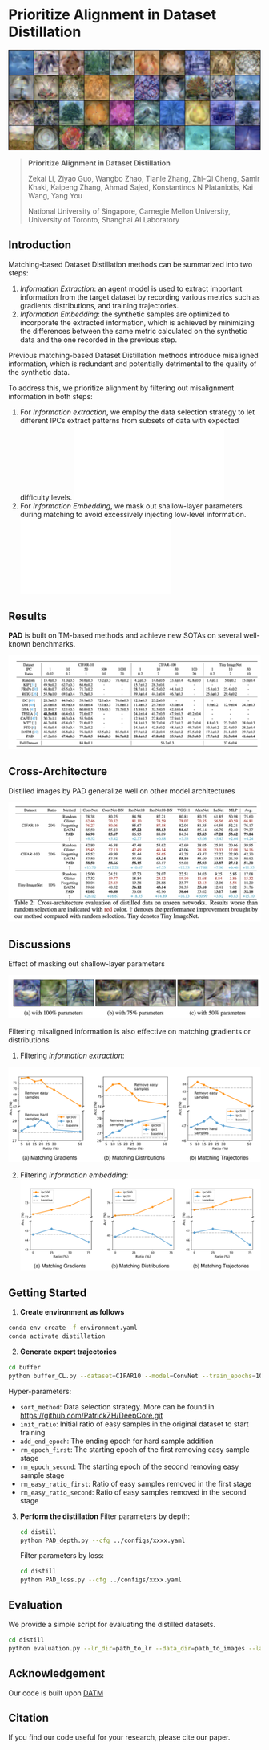 # Prioritize Alignment in Dataset Distillation

![image-20240529113048331](README.assets/5.png)

> **Prioritize Alignment in Dataset Distillation**
>
> Zekai Li, Ziyao Guo, Wangbo Zhao, Tianle Zhang, Zhi-Qi Cheng, Samir Khaki, Kaipeng Zhang, Ahmad Sajed, Konstantinos N Plataniotis, Kai Wang, Yang You
>
> National University of Singapore, Carnegie Mellon University, University of Toronto, Shanghai AI Laboratory

## Introduction

Matching-based Dataset Distillation methods can be summarized into two steps:

1. *Information Extraction*: an agent model is used to extract important information from the target dataset by recording various metrics such as gradients distributions, and training trajectories.
2. *Information Embedding*: the synthetic samples are optimized to incorporate the extracted information, which is achieved by minimizing the differences between the same metric calculated on the synthetic data and the one recorded in the previous step.

Previous matching-based Dataset Distillation methods introduce misaligned information, which is redundant and potentially detrimental to the quality of the synthetic data.



To address this, we prioritize alignment by filtering out misalignment information in both steps:

1. For *Information extraction*, we employ the data selection strategy to let different IPCs extract patterns from subsets of data with expected difficulty levels.
   ![image-20240529113048331](README.assets/intro_a.pdf)
2. For *Information Embedding*, we mask out shallow-layer parameters during matching to avoid excessively injecting low-level information.
   ![image-20240529113048331](README.assets/intro_b_new.pdf)

## Results

**PAD** is built on TM-based methods and achieve new SOTAs on several well-known benchmarks.

![image-20240529113048331](README.assets/1.png)

## Cross-Architecture

Distilled images by PAD generalize well on other model architectures

![image-20240529113143147](README.assets/6.png)

## Discussions

Effect of masking out shallow-layer parameters

![image-20240529113143147](README.assets/2.png)



Filtering misaligned information is also effective on matching gradients or distributions

1) Filtering *information extraction*:

<img src="README.assets/3.pdf" style="zoom=60%;" />

2. Filtering *information embedding*:
   <img src="README.assets/4.pdf" style="" />

   

## Getting Started

1. **Create environment as follows**
```bash
conda env create -f environment.yaml
conda activate distillation
```
2. **Generate expert trajectories**
```bash
cd buffer
python buffer_CL.py --dataset=CIFAR10 --model=ConvNet --train_epochs=100 --num_experts=100 --zca --buffer_path=../buffer_storage/ --data_path=../dataset/ --sort_method="CIFAR10_GraNd" --rho_max=0.01 --rho_min=0.01 --alpha=0.3 --lr_teacher=0.01 --mom=0. --batch_train=256 --init_ratio=0.75 --add_end_epoch=20 --rm_epoch_first=40 --rm_epoch_second=60 --rm_easy_ratio_first=0.1 --rm_easy_ratio_second=0.2
```
Hyper-parameters:

- `sort_method`: Data selection strategy. More can be found in https://github.com/PatrickZH/DeepCore.git
- `init_ratio`: Initial ratio of easy samples in the original dataset to start training
- `add_end_epoch`: The ending epoch for hard sample addition
- `rm_epoch_first`: The starting epoch of the first removing easy sample stage
- `rm_epoch_second`: The starting epoch of the second removing easy sample stage
- `rm_easy_ratio_first`: Ratio of easy samples removed in the first stage
- `rm_easy_ratio_second`: Ratio of easy samples removed in the second stage

3. **Perform the distillation**
   Filter parameters by depth:

   ```bash
   cd distill
   python PAD_depth.py --cfg ../configs/xxxx.yaml
   ```

   Filter parameters by loss:

   ```bash
   cd distill
   python PAD_loss.py --cfg ../configs/xxxx.yaml
   ```

## Evaluation
We provide a simple script for evaluating the distilled datasets.
```bash
cd distill
python evaluation.py --lr_dir=path_to_lr --data_dir=path_to_images --label_dir=path_to_labels --zca
```
## Acknowledgement
Our code is built upon [DATM](https://github.com/NUS-HPC-AI-Lab/DATM.git)
## Citation
If you find our code useful for your research, please cite our paper.
